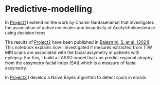 # Predictive-modelling
In [Project1](https://github.com/Seymour22/Predictive-modelling/blob/main/Project%201:%20Computational%20Drug%20Discovery%20Decision%20trees%20and%20Regression%20Models.ipynb) I extend on the work by Chanin Nantasenamat that investigates the association of active molecules and bioactivity of Acetylcholinesterase using decision trees

The results of [Project2](https://github.com/Seymour22/Predictive-modelling/blob/main/Project%202:%20Investigating%20the%20impact%20brain%20atrophy%20has%20on%20facial%20assemetry.ipynb) have been published in [Balestrini, S. et al. (2021)](https://www.ncbi.nlm.nih.gov/pmc/articles/PMC8244637/). This notebook explains how I investigated if mesures extracted from T1W MRI scans are associated with the facial assymetry in patients with epilepsy. For this, I build a LASSO model that can predict regional atrophy from the assymetry facial index (SAI) which is a measure of facial assymetry.

In [Project3](https://github.com/Seymour22/Predictive-modelling/blob/main/Project%203:%20Nai%CC%88ve%20Bayes%20for%20spam%20detection.ipynb) I develop a Naïve Bayes algorithm to detect spam in emails

